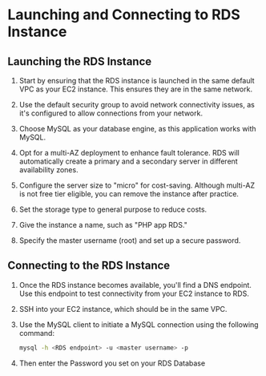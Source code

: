 # Launching and Connecting to RDS Instance

## Launching the RDS Instance

1. Start by ensuring that the RDS instance is launched in the same default VPC as your EC2 instance. This ensures they are in the same network.

2. Use the default security group to avoid network connectivity issues, as it's configured to allow connections from your network.

3. Choose MySQL as your database engine, as this application works with MySQL.

4. Opt for a multi-AZ deployment to enhance fault tolerance. RDS will automatically create a primary and a secondary server in different availability zones.

5. Configure the server size to "micro" for cost-saving. Although multi-AZ is not free tier eligible, you can remove the instance after practice.

6. Set the storage type to general purpose to reduce costs.

7. Give the instance a name, such as "PHP app RDS."

8. Specify the master username (root) and set up a secure password.

## Connecting to the RDS Instance

1. Once the RDS instance becomes available, you'll find a DNS endpoint. Use this endpoint to test connectivity from your EC2 instance to RDS.

2. SSH into your EC2 instance, which should be in the same VPC.

3. Use the MySQL client to initiate a MySQL connection using the following command:
   ```bash
   mysql -h <RDS endpoint> -u <master username> -p
4. Then enter the Password you set on your RDS Database
